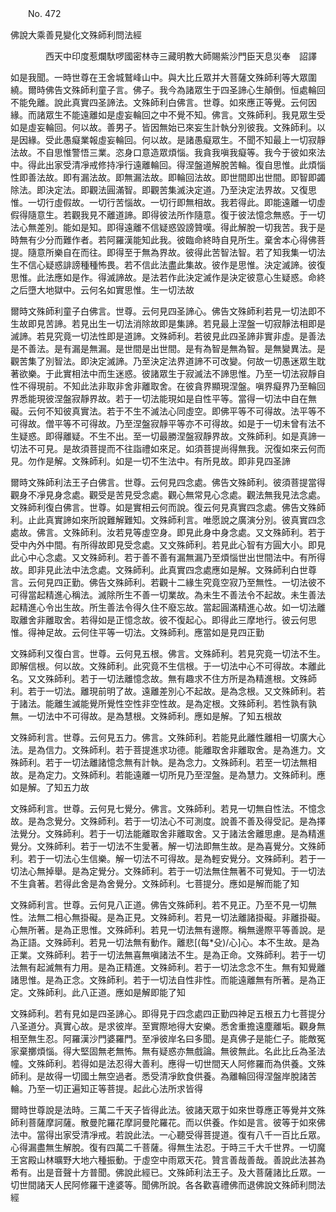 ﻿　　No. 472

佛說大乘善見變化文殊師利問法經

　　　　西天中印度惹爛馱啰國密林寺三藏明教大師賜紫沙門臣天息災奉　詔譯


如是我聞。一時世尊在王舍城鷲峰山中。與大比丘眾并大菩薩文殊師利等大眾圍繞。爾時佛告文殊師利童子言。佛子。我今為諸眾生于四圣諦心生顛倒。恒處輪回不能免離。說此真實四圣諦法。文殊師利白佛言。世尊。如來應正等覺。云何因緣。而諸眾生不能遠離如是虛妄輪回之中不覺不知。佛言。文殊師利。我見眾生受如是虛妄輪回。何以故。善男子。皆因無始已來妄生計執分別彼我。文殊師利。以是因緣。受此愚癡業報虛妄輪回。何以故。是諸愚癡眾生。不聞不知最上一切寂靜法故。不自思惟警悟三業。恣身口意造眾煩惱。我貪我嗔我癡等。我今于彼如來法中。得此出家受清凈戒修持凈行遠離輪回。得涅盤道解脫苦輪。復自思惟。此煩惱性即善法故。即有漏法故。即無漏法故。即輪回法故。即世間即出世間。即智即蠲除法。即決定法。即觀法圓滿智。即觀苦集滅決定道。乃至決定法界故。又復思惟。一切行虛假故。一切行苦惱故。一切行即無相故。我若得此。即能遠離一切虛假得隨意生。若觀我見不離道諦。即得彼法所作隨意。復于彼法憶念無惑。于一切法心無差別。能如是知。即得遠離不信疑惑毀謗贊嘆。得此解脫一切我苦。我于是時無有少分而難作者。若阿羅漢能知此我。彼臨命終時自見所生。棄舍本心得佛菩提。隨意所樂自在而往。即得至于無為界故。彼得此苦智法智。若了知我集一切法生不信心疑惑誹謗種種怖畏。若不信此法盡此集故。彼作是思惟。決定滅諦。彼復思惟。此法應如是作。得滅諦故。是法若作此決定滅作是決定彼意心生疑惑。命終之后墮大地獄中。云何名如實思惟。生一切法故

爾時文殊師利童子白佛言。世尊。云何見四圣諦心。佛告文殊師利若見一切法即不生故即見苦諦。若見出生一切法消除故即是集諦。若見最上涅盤一切寂靜法相即是滅諦。若見究竟一切法性即是道諦。文殊師利。若彼見此四圣諦非實非虛。是善法是不善法。是有漏是無漏。是世間是出世間。是有為智是無為智。是無變異法。是觀苦集了別智法。即決定滅諦。乃至決定法界道諦不可改變。何故一切愚迷眾生耽著欲樂。于此實相法中而生迷惑。彼諸眾生于寂滅法不諦思惟。乃至一切法寂靜自性不得現前。不知此法非取非舍非離取舍。在彼貪界顯現涅盤。嗔界癡界乃至輪回界悉能現彼涅盤寂靜界故。若于一切法能現如是自性平等。當得一切法中自在無礙。云何不知彼真實法。若于不生不滅法心同虛空。即佛平等不可得故。法平等不可得故。僧平等不可得故。乃至涅盤寂靜平等亦不可得故。如是于一切未曾有法不生疑惑。即得離疑。不生不出。至一切最勝涅盤寂靜界故。文殊師利。如是真諦一切法不可見。是故須菩提而不往詣禮如來足。如須菩提尚得無我。況復如來云何而見。勿作是解。文殊師利。如是一切不生法中。有所見故。即非見四圣諦

爾時文殊師利法王子白佛言。世尊。云何見四念處。佛告文殊師利。彼須菩提當得觀身不凈見身念處。觀受是苦見受念處。觀心無常見心念處。觀法無我見法念處。文殊師利復白佛言。世尊。如是實相云何而說。復云何見真實四念處。佛告文殊師利。止此真實諦如來所說難解難知。文殊師利言。唯愿說之廣演分別。彼真實四念處故。佛言。文殊師利。汝若見等虛空身。即見此身中身念處。又文殊師利。若于受中內外中間。有所得故即見受念處。又文殊師利。若見此心智有方圓大小。即見此心中心念處。又文殊師利。若于善不善有漏無漏乃至煩惱世出世間法中。有所得故。即非見此法中法念處。文殊師利。此真實四念處應如是解。文殊師利白世尊言。云何見四正勤。佛告文殊師利。若觀十二緣生究竟空寂乃至無性。一切法彼不可得當起精進心稱法。滅除所生不善一切業故。為未生不善法令不起故。未生善法起精進心令出生故。所生善法令得久住不廢忘故。當起圓滿精進心故。如一切法離取離舍非離取舍。若得如是正憶念故。彼不復起心。即得此三摩地行。彼云何思惟。得神足故。云何住平等一切法。文殊師利。應當如是見四正勤

文殊師利又復白言。世尊。云何見五根。佛言。文殊師利。若見究竟一切法不生。即解信根。何以故。文殊師利。此究竟不生信根。于一切法中心不可得故。本離此名。又文殊師利。若于一切法離憶念故。無有趣求不住方所是為精進根。文殊師利。若于一切法。離現前明了故。遠離差別心不起故。是為念根。又文殊師利。若于諸法。能離生滅能覺所覺性空性非空性故。是為定根。文殊師利。若性孰有孰無。一切法中不可得故。是為慧根。文殊師利。應如是解。了知五根故

文殊師利言。世尊。云何見五力。佛言。文殊師利。若能見此離性離相一切廣大心法。是為信力。文殊師利。若于菩提進求功德。能離取舍非離取舍。是為進力。文殊師利。若于一切法離諸憶念無有計執。是為念力。文殊師利。若至一切法無相故。是為定力。文殊師利。若能遠離一切所見乃至涅盤。是為慧力。文殊師利。應如是解。了知五力故

文殊師利言。世尊。云何見七覺分。佛言。文殊師利。若見一切無自性法。不憶念故。是為念覺分。文殊師利。若于一切法心不可測度。說善不善及得受記。是為擇法覺分。文殊師利。若于一切法能離取舍非離取舍。又于諸法舍離思慮。是為精進覺分。文殊師利。若于一切法不生愛著。解一切法即無生故。是為喜覺分。文殊師利。若于一切法心生信樂。解一切法不可得故。是為輕安覺分。文殊師利。若于一切法心無掉舉。是為定覺分。文殊師利。若于一切法無住無著不可覺知。于一切法不生貪著。若得此舍是為舍覺分。文殊師利。七菩提分。應如是解而能了知

文殊師利言。世尊。云何見八正道。佛告文殊師利。若不見正。乃至不見一切無性。法無二相心無掛礙。是為正見。文殊師利。若見一切法離諸掛礙。非離掛礙。心無所著。是為正思惟。文殊師利。若見一切法無有邊際。稱無邊際平等善說。是為正語。文殊師利。若見一切法無有動作。離悲[(每*殳)/心]心。本不生故。是為正業。文殊師利。若于一切法無喜無嗔諸法不生。是為正命。文殊師利。若于一切法無有起滅無有力用。是為正精進。文殊師利。若于一切法念念不生。無有知覺離諸思惟。是為正念。文殊師利。若于一切法自性非性。而能遠離無有所著。是為正定。文殊師利。此八正道。應如是解即能了知

文殊師利。若有見如是四圣諦心。即得見于四念處四正勤四神足五根五力七菩提分八圣道分。真實心故。是求彼岸。至實際地得大安樂。悉舍重擔遠塵離垢。觀身無相至無生忍。阿羅漢沙門婆羅門。至凈彼岸名曰多聞。是真佛子是能仁子。能敵冤家棄擲煩惱。得大堅固無老無怖。無有疑惑亦無戲論。無彼無此。名此比丘為圣法幢。文殊師利。若得如是法忍得大善利。應得一切世間天人阿修羅而為供養。文殊師利。是故得一切國土無空過者。悉受清凈飲食供養。為離輪回得涅盤岸脫諸苦輪。乃至一切正遍知正等菩提。起此心法所求皆得

爾時世尊說是法時。三萬二千天子皆得此法。彼諸天眾于如來世尊應正等覺并文殊師利菩薩摩訶薩。散曼陀羅花摩訶曼陀羅花。而以供養。作如是言。彼等于如來佛法中。當得出家受清凈戒。若說此法。一心聽受得菩提道。復有八千一百比丘眾。心得漏盡無生解脫。復有四萬二千菩薩。得無生法忍。于時三千大千世界。一切魔王宮殿山林曠野大地六種振動。于虛空中雨眾天花。贊言善哉善哉。善說此法甚為希有。出是音聲十方普聞。佛說此經已。文殊師利法王子。及大菩薩諸比丘眾。一切世間諸天人民阿修羅干達婆等。聞佛所說。各各歡喜禮佛而退佛說文殊師利問法經
